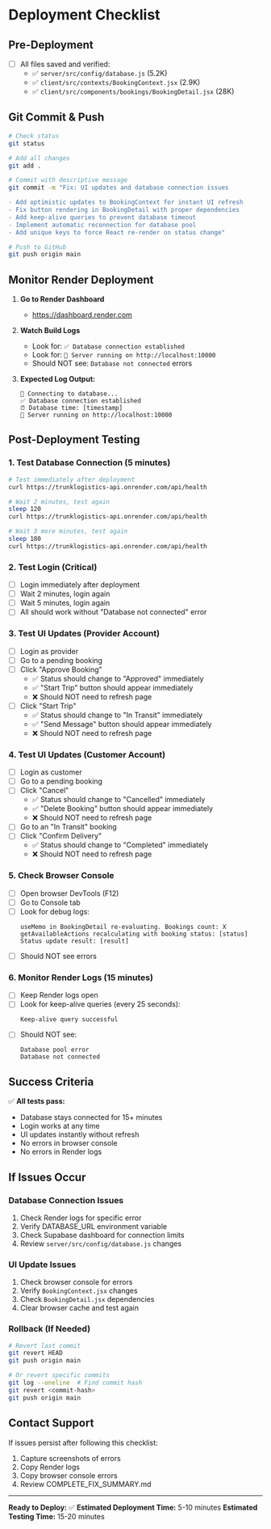 # Deployment Checklist

## Pre-Deployment

- [ ] All files saved and verified:
  - ✅ `server/src/config/database.js` (5.2K)
  - ✅ `client/src/contexts/BookingContext.jsx` (2.9K)
  - ✅ `client/src/components/bookings/BookingDetail.jsx` (28K)

## Git Commit & Push

```bash
# Check status
git status

# Add all changes
git add .

# Commit with descriptive message
git commit -m "Fix: UI updates and database connection issues

- Add optimistic updates to BookingContext for instant UI refresh
- Fix button rendering in BookingDetail with proper dependencies
- Add keep-alive queries to prevent database timeout
- Implement automatic reconnection for database pool
- Add unique keys to force React re-render on status change"

# Push to GitHub
git push origin main
```

## Monitor Render Deployment

1. **Go to Render Dashboard**
   - https://dashboard.render.com

2. **Watch Build Logs**
   - Look for: `✅ Database connection established`
   - Look for: `🚀 Server running on http://localhost:10000`
   - Should NOT see: `Database not connected` errors

3. **Expected Log Output:**
   ```
   🔌 Connecting to database...
   ✅ Database connection established
   ⏰ Database time: [timestamp]
   🚀 Server running on http://localhost:10000
   ```

## Post-Deployment Testing

### 1. Test Database Connection (5 minutes)
```bash
# Test immediately after deployment
curl https://trunklogistics-api.onrender.com/api/health

# Wait 2 minutes, test again
sleep 120
curl https://trunklogistics-api.onrender.com/api/health

# Wait 3 more minutes, test again
sleep 180
curl https://trunklogistics-api.onrender.com/api/health
```

### 2. Test Login (Critical)
- [ ] Login immediately after deployment
- [ ] Wait 2 minutes, login again
- [ ] Wait 5 minutes, login again
- [ ] All should work without "Database not connected" error

### 3. Test UI Updates (Provider Account)
- [ ] Login as provider
- [ ] Go to a pending booking
- [ ] Click "Approve Booking"
  - ✅ Status should change to "Approved" immediately
  - ✅ "Start Trip" button should appear immediately
  - ❌ Should NOT need to refresh page
- [ ] Click "Start Trip"
  - ✅ Status should change to "In Transit" immediately
  - ✅ "Send Message" button should appear immediately
  - ❌ Should NOT need to refresh page

### 4. Test UI Updates (Customer Account)
- [ ] Login as customer
- [ ] Go to a pending booking
- [ ] Click "Cancel"
  - ✅ Status should change to "Cancelled" immediately
  - ✅ "Delete Booking" button should appear immediately
  - ❌ Should NOT need to refresh page
- [ ] Go to an "In Transit" booking
- [ ] Click "Confirm Delivery"
  - ✅ Status should change to "Completed" immediately
  - ❌ Should NOT need to refresh page

### 5. Check Browser Console
- [ ] Open browser DevTools (F12)
- [ ] Go to Console tab
- [ ] Look for debug logs:
  ```
  useMemo in BookingDetail re-evaluating. Bookings count: X
  getAvailableActions recalculating with booking status: [status]
  Status update result: [result]
  ```
- [ ] Should NOT see errors

### 6. Monitor Render Logs (15 minutes)
- [ ] Keep Render logs open
- [ ] Look for keep-alive queries (every 25 seconds):
  ```
  Keep-alive query successful
  ```
- [ ] Should NOT see:
  ```
  Database pool error
  Database not connected
  ```

## Success Criteria

✅ **All tests pass:**
- Database stays connected for 15+ minutes
- Login works at any time
- UI updates instantly without refresh
- No errors in browser console
- No errors in Render logs

## If Issues Occur

### Database Connection Issues
1. Check Render logs for specific error
2. Verify DATABASE_URL environment variable
3. Check Supabase dashboard for connection limits
4. Review `server/src/config/database.js` changes

### UI Update Issues
1. Check browser console for errors
2. Verify `BookingContext.jsx` changes
3. Check `BookingDetail.jsx` dependencies
4. Clear browser cache and test again

### Rollback (If Needed)
```bash
# Revert last commit
git revert HEAD
git push origin main

# Or revert specific commits
git log --oneline  # Find commit hash
git revert <commit-hash>
git push origin main
```

## Contact Support

If issues persist after following this checklist:
1. Capture screenshots of errors
2. Copy Render logs
3. Copy browser console errors
4. Review COMPLETE_FIX_SUMMARY.md

---

**Ready to Deploy:** ✅
**Estimated Deployment Time:** 5-10 minutes
**Estimated Testing Time:** 15-20 minutes
